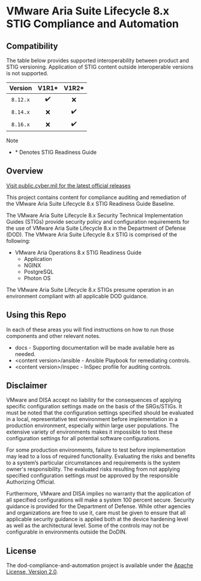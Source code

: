 # VMware Aria Suite Lifecycle 8.x STIG Compliance and Automation

## Compatibility
The table below provides supported interoperability between product and STIG versioning. Application of STIG content outside interoperable versions is not supported.

|       Version       |        V1R1*       |        V1R2*       |
|:-------------------:|:------------------:|:------------------:|
|      `8.12.x`       | :heavy_check_mark: |         :x:        |
|      `8.14.x`       |         :x:        | :heavy_check_mark: |
|      `8.16.x`       |         :x:        | :heavy_check_mark: |

> [!NOTE]
> - \* Denotes STIG Readiness Guide   

## Overview
[Visit public.cyber.mil for the latest official releases](https://public.cyber.mil/stigs/)

This project contains content for compliance auditing and remediation of the VMware Aria Suite Lifecycle 8.x STIG Readiness Guide Baseline.

The VMware Aria Suite Lifecycle 8.x Security Technical Implementation Guides (STIGs) provide security policy and configuration requirements for the use of VMware Aria Suite Lifecycle 8.x in the Department of Defense (DOD). The VMware Aria Suite Lifecycle 8.x STIG is comprised of the following:

- VMware Aria Operations 8.x STIG Readiness Guide
  - Application
  - NGINX
  - PostgreSQL
  - Photon OS

The VMware Aria Suite Lifecycle 8.x STIGs presume operation in an environment compliant with all applicable DOD guidance.

## Using this Repo
In each of these areas you will find instructions on how to run those components and other relevant notes. 

- docs - Supporting documentation will be made available here as needed.
- \<content version\>/ansible - Ansible Playbook for remediating controls.
- \<content version\>/inspec - InSpec profile for auditing controls.

## Disclaimer
VMware and DISA accept no liability for the consequences of applying specific configuration settings made on the basis of the SRGs/STIGs. It must be noted that the configuration settings specified should be evaluated in a local, representative test environment before implementation in a production environment, especially within large user populations. The extensive variety of environments makes it impossible to test these configuration settings for all potential software configurations.

For some production environments, failure to test before implementation may lead to a loss of required functionality. Evaluating the risks and benefits to a system’s particular circumstances and requirements is the system owner's responsibility. The evaluated risks resulting from not applying specified configuration settings must be approved by the responsible Authorizing Official.

Furthermore, VMware and DISA implies no warranty that the application of all specified configurations will make a system 100 percent secure. Security guidance is provided for the Department of Defense. While other agencies and organizations are free to use it, care must be given to ensure that all applicable security guidance is applied both at the device hardening level as well as the architectural level. Some of the controls may not be configurable in environments outside the DoDIN.

## License
The dod-compliance-and-automation project is available under the [Apache License, Version 2.0](LICENSE).
